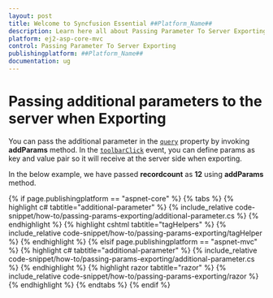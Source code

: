 ```yaml
---
layout: post
title: Welcome to Syncfusion Essential ##Platform_Name##
description: Learn here all about Passing Parameter To Server Exporting of Syncfusion Essential ##Platform_Name## widgets based on HTML5 and jQuery.
platform: ej2-asp-core-mvc
control: Passing Parameter To Server Exporting
publishingplatform: ##Platform_Name##
documentation: ug
---
```



# Passing additional parameters to the server when Exporting

You can pass the additional parameter in the [`query`](https://help.syncfusion.com/cr/aspnetcore-js2/Syncfusion.EJ2.Grids.Grid.html#Syncfusion_EJ2_Grids_Grid_Query) property by invoking **addParams** method. In the [`toolbarClick`](https://help.syncfusion.com/cr/aspnetcore-js2/Syncfusion.EJ2.Grids.Grid.html#Syncfusion_EJ2_Grids_Grid_ToolbarClick) event, you can define params as key and value pair so it will receive at the server side when exporting.

In the below example, we have passed **recordcount** as **12** using **addParams** method.

{% if page.publishingplatform == "aspnet-core" %}
{% tabs %}
{% highlight c# tabtitle="additional-parameter" %}
{% include_relative code-snippet/how-to/passing-params-exporting/additional-parameter.cs %}
{% endhighlight %}
{% highlight cshtml tabtitle="tagHelpers" %}
{% include_relative code-snippet/how-to/passing-params-exporting/tagHelper %}
{% endhighlight %}
{% elsif page.publishingplatform == "aspnet-mvc" %}
{% highlight c# tabtitle="additional-parameter" %}
{% include_relative code-snippet/how-to/passing-params-exporting/additional-parameter.cs %}
{% endhighlight %}
{% highlight razor tabtitle="razor" %}
{% include_relative code-snippet/how-to/passing-params-exporting/razor %}
{% endhighlight %}
{% endtabs %}
{% endif %}


